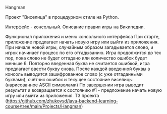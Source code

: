 Hangman

Проект "Виселица" в процедурном стиле на Python.

Интерфейс - консольный. Описание правил игры на Википедии.

Функционал приложения и меню консольного интерфейса При старте, приложение предлагает начать новую игру или выйти из приложения. При начале новой игры, случайным образом загадывается слово, и игрок начинает процесс по его отгадыванию. Игра продолжится до тех пор, пока слово не будет отгадано или количество ошибок будет меньше 6. Повторно введенная буква не считается ошибкой, игра предлагает ввести букву снова. После каждой введенной буквы в консоль выводится зашифрованное слово (с уже отгаданными буквами), счётчик ошибок и текущее состояние виселицы (нарисованное ASCII символами) По завершении игра выводит результат и возвращается к состоянию #1 - предложение начать новую игру или выйти из приложения. ТЗ проекта (https://github.com/zhukovsd/java-backend-learning-course/tree/main/Projects/Hangman)

